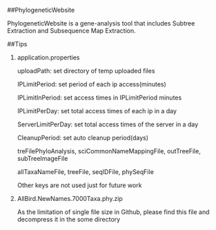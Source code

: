 ##PhylogeneticWebsite

PhylogeneticWebsite is a gene-analysis tool that includes
Subtree Extraction and Subsequence Map Extraction.

##Tips

1. application.properties

    uploadPath: set directory of temp uploaded files
    
    IPLimitPeriod: set period of each ip access(minutes)
    
    IPLimitInPeriod: set access times in IPLimitPeriod minutes
    
    IPLimitPerDay: set total access times of each ip in a day
    
    ServerLimitPerDay: set total access times of the server in a day
    
    CleanupPeriod: set auto cleanup period(days)

    treFilePhyloAnalysis, sciCommonNameMappingFile, outTreeFile, subTreeImageFile
    
    allTaxaNameFile, treeFile, seqIDFile, phySeqFile
    
    Other keys are not used just for future work


2. AllBird.NewNames.7000Taxa.phy.zip

    As the limitation of single file size in Github, please
    find this file and decompress it in the some directory
    
